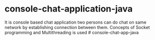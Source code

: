 # console-chat-application-java
It is console based chat application two persons can do chat on same network by establishing connection between them. Concepts of Socket programming and Multithreading is used
#   c o n s o l e - c h a t - a p p - j a v a  
 